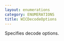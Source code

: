 ```yaml
---
layout: enumerations
category: ENUMERATIONS
title: WICDecodeOptions
---
```


Specifies decode options.
